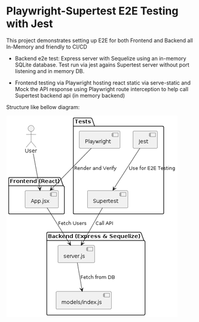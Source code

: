 # Playwright-Supertest E2E Testing with Jest

This project demonstrates setting up E2E for both Frontend and Backend all In-Memory and friendly to CI/CD

- Backend e2e test: Express server with Sequelize using an in-memory SQLite database. Test run via jest agains Supertest server without port listening and in memory DB.

- Frontend testing via Playwright hosting react static via serve-static and Mock the API response using Playwright route interception to help call Supertest backend api (in memory backend)

Structure like bellow diagram:

![alt text](diagram.png "web app architecture")



